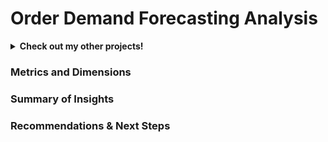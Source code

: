 # Order Demand Forecasting Analysis

<details>
<summary><b>Check out my other projects!</b></summary>
  
[Movie Recommender](https://github.com/lexie21/movierecommender)

[Loan Defaulter](https://github.com/lexie21/loandefaulter)

</details>

<h3>Metrics and Dimensions</h3>


<h3>Summary of Insights</h3>

<h3>Recommendations & Next Steps</h3>
